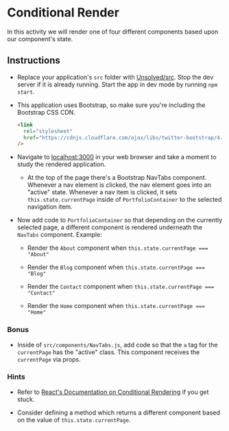 # Conditional Render

In this activity we will render one of four different components based upon our component's state.

## Instructions

- Replace your application's `src` folder with [Unsolved/src](Unsolved/src). Stop the dev server if it is already running. Start the app in dev mode by running `npm start`.

- This application uses Bootstrap, so make sure you're including the Bootstrap CSS CDN.

  ```html
  <link
    rel="stylesheet"
    href="https://cdnjs.cloudflare.com/ajax/libs/twitter-bootstrap/4.0.0/css/bootstrap.min.css"
  />
  ```

- Navigate to [localhost:3000](http://localhost:3000) in your web browser and take a moment to study the rendered application.

  - At the top of the page there's a Bootstrap NavTabs component. Whenever a nav element is clicked, the nav element goes into an "active" state. Whenever a nav item is clicked, it sets `this.state.currentPage` inside of `PortfolioContainer` to the selected navigation item.

- Now add code to `PortfolioContainer` so that depending on the currently selected page, a different component is rendered underneath the `NavTabs` component. Example:

  - Render the `About` component when `this.state.currentPage === "About"`

  - Render the `Blog` component when `this.state.currentPage === "Blog"`

  - Render the `Contact` component when `this.state.currentPage === "Contact"`

  - Render the `Home` component when `this.state.currentPage === "Home"`

### Bonus

- Inside of `src/components/NavTabs.js`, add code so that the `a` tag for the `currentPage` has the "active" class. This component receives the `currentPage` via props.

### Hints

- Refer to [React's Documentation on Conditional Rendering](https://facebook.github.io/react/docs/conditional-rendering.html) if you get stuck.

- Consider defining a method which returns a different component based on the value of `this.state.currentPage`.
